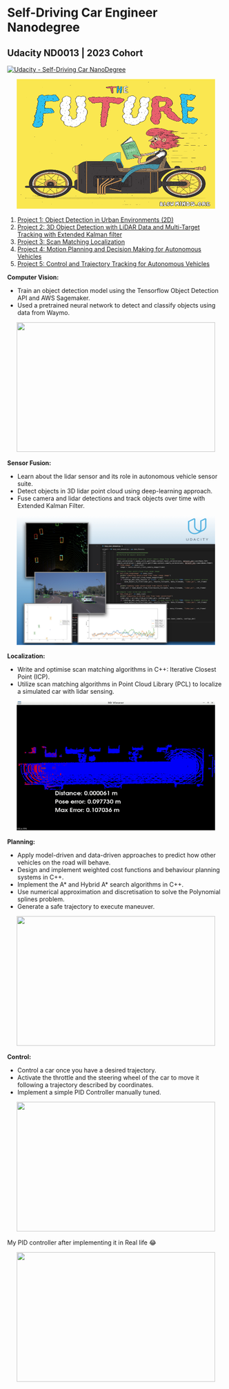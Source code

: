 # Self-Driving Car Engineer Nanodegree
## Udacity ND0013 | 2023 Cohort
[![Udacity - Self-Driving Car NanoDegree](https://s3.amazonaws.com/udacity-sdc/github/shield-carnd.svg)](http://www.udacity.com/drive)


<p align="center">
  <img width="460" height="300" src="media/the-future.gif">
</p>

1. [Project 1: Object Detection in Urban Environments (2D)](1-object-detection-in-urban-environment-project)
2. [Project 2: 3D Object Detection with LiDAR Data and Multi-Target Tracking with Extended Kalman filter](2-Sensor-Fusion-and-Tracking)
3. [Project 3: Scan Matching Localization](3-Scan-Matching-Localization)
4. [Project 4: Motion Planning and Decision Making for Autonomous Vehicles](4-Motion-Planning-and-Decision-Making-for-Autonomous-Vehicles)
5. [Project 5: Control and Trajectory Tracking for Autonomous Vehicles](5-Control-and-Trajectory-Tracking-for-Autonomous-Vehicles)


**Computer Vision:**
- Train an object detection model using the Tensorflow Object Detection API and AWS Sagemaker.
- Used a pretrained neural network to detect and classify objects using data from Waymo.
  
 <p align="center">
  <img width="460" height="300" src="1-object-detection-in-urban-environment-project/data/animation.gif">
</p>
  
**Sensor Fusion:**
- Learn about the lidar sensor and its role in autonomous vehicle sensor suite.
- Detect objects in 3D lidar point cloud using deep-learning approach.
- Fuse camera and lidar detections and track objects over time with Extended Kalman Filter.
  
<p align="center">
  <img width="460" height="300" src="2-Sensor-Fusion-and-Tracking/img/img_title_1.jpeg">
</p>

**Localization:**
- Write and optimise scan matching algorithms in C++: Iterative Closest Point (ICP).
- Utilize scan matching algorithms in Point Cloud Library (PCL) to localize a simulated car with lidar sensing.

<p align="center">
  <img width="460" height="300" src="3-Scan-Matching-Localization/localization.gif">
</p>

**Planning:**
- Apply model-driven and data-driven approaches to predict how other vehicles on the road will behave.
- Design and implement weighted cost functions and behaviour planning systems in C++.
- Implement the A* and Hybrid A* search algorithms in C++.
- Use numerical approximation and discretisation to solve the Polynomial splines problem.
- Generate a safe trajectory to execute maneuver.

<p align="center">
  <img width="460" height="300" src="4-Motion-Planning-and-Decision-Making-for-Autonomous-Vehicles/MotionPlanningCarlaX8.gif">
</p>

**Control:**
- Control a car once you have a desired trajectory.
- Activate the throttle and the steering wheel of the car to move it following a trajectory described by coordinates.
- Implement a simple PID Controller manually tuned.

<p align="center">
  <img width="460" height="300" src="5-Control-and-Trajectory-Tracking-for-Autonomous-Vehicles/Control-after-review.gif">
</p>

My PID controller after implementing it in Real life 😂
<p align="center">
  <img width="460" height="300" src="media/pid-in-real-life.gif">
</p>

